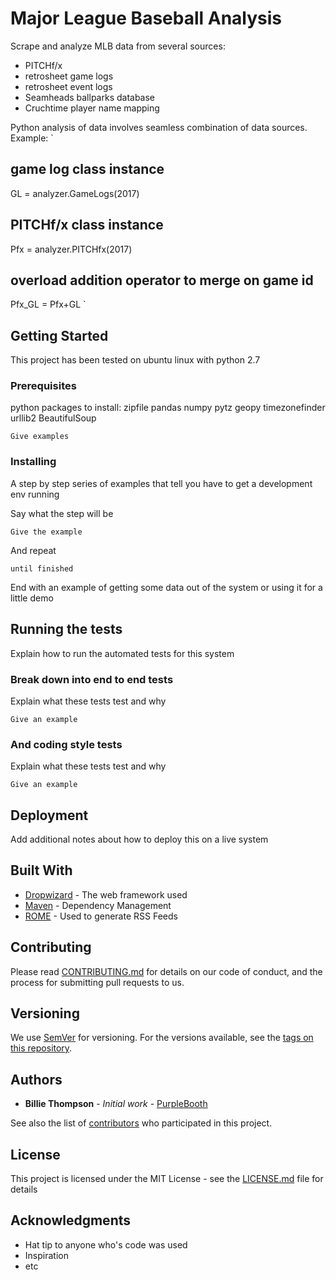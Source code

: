 # Major League Baseball Analysis

Scrape and analyze MLB data from several sources:
* PITCHf/x
* retrosheet game logs
* retrosheet event logs
* Seamheads ballparks database
* Cruchtime player name mapping

Python analysis of data involves seamless combination of data sources. 
Example:
`
## game log class instance
GL = analyzer.GameLogs(2017)
## PITCHf/x class instance
Pfx = analyzer.PITCHfx(2017)
## overload addition operator to merge on game id
Pfx_GL = Pfx+GL
`

## Getting Started

This project has been tested on ubuntu linux with python 2.7

### Prerequisites

python packages to install:
zipfile
pandas
numpy
pytz 
geopy 
timezonefinder
urllib2
BeautifulSoup

```
Give examples
```

### Installing

A step by step series of examples that tell you have to get a development env running

Say what the step will be

```
Give the example
```

And repeat

```
until finished
```

End with an example of getting some data out of the system or using it for a little demo

## Running the tests

Explain how to run the automated tests for this system

### Break down into end to end tests

Explain what these tests test and why

```
Give an example
```

### And coding style tests

Explain what these tests test and why

```
Give an example
```

## Deployment

Add additional notes about how to deploy this on a live system

## Built With

* [Dropwizard](http://www.dropwizard.io/1.0.2/docs/) - The web framework used
* [Maven](https://maven.apache.org/) - Dependency Management
* [ROME](https://rometools.github.io/rome/) - Used to generate RSS Feeds

## Contributing

Please read [CONTRIBUTING.md](https://gist.github.com/PurpleBooth/b24679402957c63ec426) for details on our code of conduct, and the process for submitting pull requests to us.

## Versioning

We use [SemVer](http://semver.org/) for versioning. For the versions available, see the [tags on this repository](https://github.com/your/project/tags). 

## Authors

* **Billie Thompson** - *Initial work* - [PurpleBooth](https://github.com/PurpleBooth)

See also the list of [contributors](https://github.com/your/project/contributors) who participated in this project.

## License

This project is licensed under the MIT License - see the [LICENSE.md](LICENSE.md) file for details

## Acknowledgments

* Hat tip to anyone who's code was used
* Inspiration
* etc
